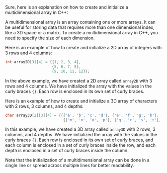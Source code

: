 Sure, here is an explanation on how to create and initialize a multidimensional array in C++:

A multidimensional array is an array containing one or more arrays. It can be useful for storing data that requires more than one dimensional index, like a 3D space or a matrix. To create a multidimensional array in C++, you need to specify the size of each dimension.

Here is an example of how to create and initialize a 2D array of integers with 3 rows and 4 columns:

```c++
int array2D[3][4] = {{1, 2, 3, 4},
                     {5, 6, 7, 8},
                     {9, 10, 11, 12}};
```

In the above example, we have created a 2D array called `array2D` with 3 rows and 4 columns. We have initialized the array with the values in the curly braces `{}`. Each row is enclosed in its own set of curly braces. 

Here is an example of how to create and initialize a 3D array of characters with 2 rows, 3 columns, and 4 depths:

```c++
char array3D[2][3][4] = {{{'a', 'b', 'c', 'd'}, {'e', 'f', 'g', 'h'}, {'i', 'j', 'k', 'l'}},
                          {{'m', 'n', 'o', 'p'}, {'q', 'r', 's', 't'}, {'u', 'v', 'w', 'x'}}};
```

In this example, we have created a 3D array called `array3D` with 2 rows, 3 columns, and 4 depths. We have initialized the array with the values in the curly braces `{}`. Each row is enclosed in its own set of curly braces, and each column is enclosed in a set of curly braces inside the row, and each depth is enclosed in a set of curly braces inside the column.

Note that the initialization of a multidimensional array can be done in a single line or spread across multiple lines for better readability.